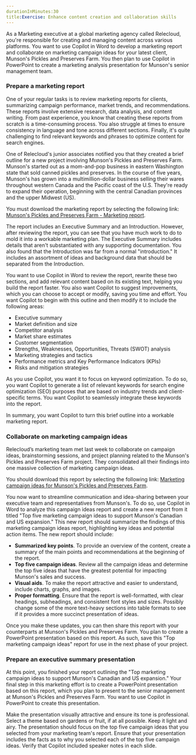 ```yaml
---
durationInMinutes:30
title:Exercise: Enhance content creation and collaboration skills
---
```

As a Marketing executive at a global marketing agency called Relecloud, you're responsible for creating and managing content across various platforms. You want to use Copilot in Word to develop a marketing report and collaborate on marketing campaign ideas for your latest client, Munson's Pickles and Preserves Farm. You then plan to use Copilot in PowerPoint to create a marketing analysis presentation for Munson's senior management team.<br>

### Prepare a marketing report

One of your regular tasks is to review marketing reports for clients, summarizing campaign performance, market trends, and recommendations. These reports involve extensive research, data analysis, and content writing. From past experience, you know that creating these reports from scratch is a time-consuming process. You also struggle at times to ensure consistency in language and tone across different sections. Finally, it's quite challenging to find relevant keywords and phrases to optimize content for search engines.

One of Relecloud's junior associates notified you that they created a brief outline for a new project involving Munson's Pickles and Preserves Farm. Munson's started out as a mom-and-pop business in eastern Washington state that sold canned pickles and preserves. In the course of five years, Munson's has grown into a multimillion-dollar business selling their wares throughout western Canada and the Pacific coast of the U.S. They're ready to expand their operation, beginning with the central Canadian provinces and the upper Midwest (US).

You must download the marketing report by selecting the following link: [Munson's Pickles and Preserves Farm - Marketing report](https://edxinteractivepage.blob.core.windows.net/ms-4004/Marketing%20Report%20for%20Munson%27s%20Pickles%20and%20Preserves%20Farm.docx).

The report includes an Executive Summary and an Introduction. However, after reviewing the report, you can see that you have much work to do to mold it into a workable marketing plan. The Executive Summary includes details that aren't substantiated with any supporting documentation. You also found that the Introduction was far from a normal "introduction." It includes an assortment of ideas and background data that should be separated from the Introduction.

You want to use Copilot in Word to review the report, rewrite these two sections, and add relevant content based on its existing text, helping you build the report faster. You also want Copilot to suggest improvements, which you can choose to accept or modify, saving you time and effort. You want Copilot to begin with this outline and then modify it to include the following areas:

 -  Executive summary
 -  Market definition and size
 -  Competitor analysis
 -  Market share estimates
 -  Customer segmentation
 -  Strengths, Weaknesses, Opportunities, Threats (SWOT) analysis
 -  Marketing strategies and tactics
 -  Performance metrics and Key Performance Indicators (KPIs)
 -  Risks and mitigation strategies

As you use Copilot, you want it to focus on keyword optimization. To do so, you want Copilot to generate a list of relevant keywords for search engine optimization (SEO) purposes that are based on industry trends and client-specific terms. You want Copilot to seamlessly integrate these keywords into the report.

In summary, you want Copilot to turn this brief outline into a workable marketing report.

### Collaborate on marketing campaign ideas

Relecloud’s marketing team met last week to collaborate on campaign ideas, brainstorming sessions, and project planning related to the Munson's Pickles and Preserves Farm project. They consolidated all their findings into one massive collection of marketing campaign ideas.

You should download this report by selecting the following link: [Marketing campaign ideas for Munson's Pickles and Preserves Farm](https://edxinteractivepage.blob.core.windows.net/ms-4004/Marketing%20Campaign%20Ideas%20for%20Munson%27s%20Pickles%20and%20Preserves%20Farm.docx).

You now want to streamline communication and idea-sharing between your executive team and representatives from Munson's. To do so, use Copilot in Word to analyze this campaign ideas report and create a new report from it titled "Top five marketing campaign ideas to support Munson's Canadian and US expansion." This new report should summarize the findings of this marketing campaign ideas report, highlighting key ideas and potential action items. The new report should include:

 -  **Summarized key points**. To provide an overview of the content, create a summary of the main points and recommendations at the beginning of the report.
 -  **Top five campaign ideas**. Review all the campaign ideas and determine the top five ideas that have the greatest potential for impacting Munson's sales and success.
 -  **Visual aids**. To make the report attractive and easier to understand, include charts, graphs, and images.
 -  **Proper formatting**. Ensure that the report is well-formatted, with clear headings, subheadings, and consistent font styles and sizes. Possibly change some of the more text-heavy sections into table formats to see if it provides a more succinct presentation of ideas.

Once you make these updates, you can then share this report with your counterparts at Munson's Pickles and Preserves Farm. You plan to create a PowerPoint presentation based on this report. As such, save this "Top marketing campaign ideas" report for use in the next phase of your project.

### Prepare an executive summary presentation

At this point, you finished your report outlining the "Top marketing campaign ideas to support Munson's Canadian and US expansion." Your final step in this marketing effort is to create a PowerPoint presentation based on this report, which you plan to present to the senior management at Munson's Pickles and Preserves Farm. You want to use Copilot in PowerPoint to create this presentation.

Make the presentation visually attractive and ensure its tone is professional. Select a theme based on gardens or fruit, if at all possible. Keep it light and airy. The presentation should focus on the top five campaign ideas that you selected from your marketing team's report. Ensure that your presentation includes the facts as to why you selected each of the top five campaign ideas. Verify that Copilot included speaker notes in each slide.
